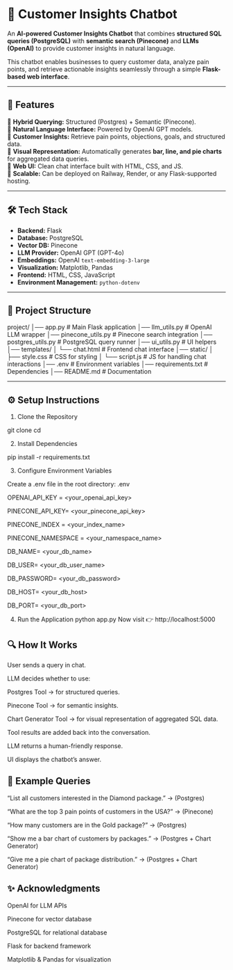 # 🧠 Customer Insights Chatbot  

An **AI-powered Customer Insights Chatbot** that combines **structured SQL queries (PostgreSQL)** with **semantic search (Pinecone)** and **LLMs (OpenAI)** to provide customer insights in natural language.  

This chatbot enables businesses to query customer data, analyze pain points, and retrieve actionable insights seamlessly through a simple **Flask-based web interface**.  

---

## 🚀 Features  
🔹 **Hybrid Querying:** Structured (Postgres) + Semantic (Pinecone).  
🔹 **Natural Language Interface:** Powered by OpenAI GPT models.  
🔹 **Customer Insights:** Retrieve pain points, objections, goals, and structured data.  
🔹 **Visual Representation:** Automatically generates **bar, line, and pie charts** for aggregated data queries.  
🔹 **Web UI:** Clean chat interface built with HTML, CSS, and JS.  
🔹 **Scalable:** Can be deployed on Railway, Render, or any Flask-supported hosting.  

---

## 🛠️ Tech Stack  
- **Backend:** Flask  
- **Database:** PostgreSQL  
- **Vector DB:** Pinecone  
- **LLM Provider:** OpenAI GPT (GPT-4o)  
- **Embeddings:** OpenAI `text-embedding-3-large`  
- **Visualization:** Matplotlib, Pandas  
- **Frontend:** HTML, CSS, JavaScript  
- **Environment Management:** `python-dotenv`  

---

## 📂 Project Structure  
project/
│── app.py # Main Flask application
│── llm_utils.py # OpenAI LLM wrapper
│── pinecone_utils.py # Pinecone search integration
│── postgres_utils.py # PostgreSQL query runner
│── ui_utils.py # UI helpers
│── templates/
│ └── chat.html # Frontend chat interface
│── static/
│ ├── style.css # CSS for styling
│ └── script.js # JS for handling chat interactions
│── .env # Environment variables
│── requirements.txt # Dependencies
│── README.md # Documentation

---

## ⚙️ Setup Instructions  

1. Clone the Repository  

git clone <your-repo-url>
cd <repo-name>

2. Install Dependencies

pip install -r requirements.txt

3. Configure Environment Variables

Create a .env file in the root directory:
.env

OPENAI_API_KEY = <your_openai_api_key>

PINECONE_API_KEY= <your_pinecone_api_key>

PINECONE_INDEX = <your_index_name>

PINECONE_NAMESPACE = <your_namespace_name>

DB_NAME= <your_db_name>

DB_USER= <your_db_user_name>

DB_PASSWORD= <your_db_password>

DB_HOST= <your_db_host>

DB_PORT= <your_db_port>


4. Run the Application
python app.py
Now visit 👉 http://localhost:5000


## 🔍 How It Works
User sends a query in chat.

LLM decides whether to use:

Postgres Tool → for structured queries.

Pinecone Tool → for semantic insights.

Chart Generator Tool → for visual representation of aggregated SQL data.

Tool results are added back into the conversation.

LLM returns a human-friendly response.

UI displays the chatbot’s answer.

## 🧪 Example Queries
“List all customers interested in the Diamond package.” → (Postgres)

“What are the top 3 pain points of customers in the USA?” → (Pinecone)

“How many customers are in the Gold package?” → (Postgres)

“Show me a bar chart of customers by packages.” → (Postgres + Chart Generator)

“Give me a pie chart of package distribution.” → (Postgres + Chart Generator)

## ✨ Acknowledgments
OpenAI for LLM APIs

Pinecone for vector database

PostgreSQL for relational database

Flask for backend framework

Matplotlib & Pandas for visualization